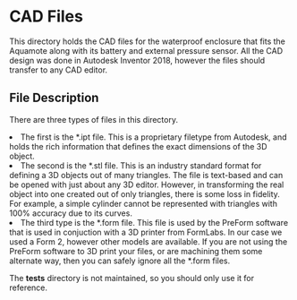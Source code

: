 # CAD Files

This directory holds the CAD files for the waterproof enclosure that fits the Aquamote along with its battery and external pressure sensor. All the CAD design was done in Autodesk Inventor 2018, however the files should transfer to any CAD editor.

## File Description

There are three types of files in this directory.

<li>The first is the *.ipt file. This is a proprietary filetype from Autodesk, and holds the rich information that defines the exact dimensions of the 3D object.</li>
<li>The second is the *.stl file. This is an industry standard format for defining a 3D objects out of many triangles. The file is text-based and can be opened with just about any 3D editor. However, in transforming the real object into one created out of only triangles, there is some loss in fidelity. For example, a simple cylinder cannot be represented with triangles with 100% accuracy due to its curves.</li>
<li>The third type is the *.form file. This file is used by the PreForm software that is used in conjuction with a 3D printer from FormLabs. In our case we used a Form 2, however other models are available. If you are not using the PreForm software to 3D print your files, or are machining them some alternate way, then you can safely ignore all the *.form files.</li>

The __tests__ directory is not maintained, so you should only use it for reference.
